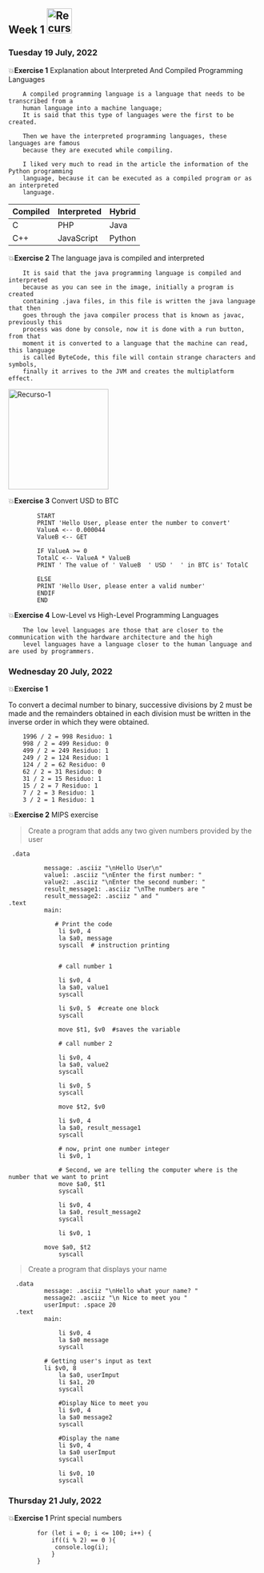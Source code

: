 ## Week 1  <img src="https://i.postimg.cc/DZ6VWxqs/Recurso-2.png" with="50px" height="50px" alt="Recurso-1"/>

### Tuesday 19 July, 2022

:boom:**Exercise 1** Explanation about Interpreted And Compiled Programming Languages

        A compiled programming language is a language that needs to be transcribed from a 
        human language into a machine language;
        It is said that this type of languages were the first to be created.

        Then we have the interpreted programming languages, these languages are famous 
        because they are executed while compiling.

        I liked very much to read in the article the information of the Python programming 
        language, because it can be executed as a compiled program or as an interpreted  
        language. 
        
    
| Compiled      | Interpreted | Hybrid |
| ----------- | ----------- |----------- |
| C      | PHP       |Java |
| C++   | JavaScript       |Python |





:boom:**Exercise 2**  The language java is compiled and interpreted

        It is said that the java programming language is compiled and interpreted   
        because as you can see in the image, initially a program is created 
        containing .java files, in this file is written the java language that then 
        goes through the java compiler process that is known as javac, previously this 
        process was done by console, now it is done with a run button, from that 
        moment it is converted to a language that the machine can read, this language 
        is called ByteCode, this file will contain strange characters and symbols, 
        finally it arrives to the JVM and creates the multiplatform effect.

<img src="https://i.postimg.cc/RF5x8xb9/1.png" with="100px" height="200px" alt="Recurso-1"/>

:boom:**Exercise 3** Convert USD to BTC

~~~
        START
        PRINT 'Hello User, please enter the number to convert'
        ValueA <-- 0.000044
        ValueB <-- GET 

        IF ValueA >= 0
        TotalC <-- ValueA * ValueB
        PRINT ' The value of ' ValueB  ' USD '  ' in BTC is' TotalC

        ELSE
        PRINT 'Hello User, please enter a valid number'
        ENDIF
        END
~~~

:boom:**Exercise 4** Low-Level vs High-Level Programming Languages

        The low level languages are those that are closer to the communication with the hardware architecture and the high 
        level languages have a language closer to the human language and are used by programmers.
        
        
### Wednesday 20 July, 2022  
  
:boom:**Exercise 1**

To convert a decimal number to binary, successive divisions by 2 must be made and the remainders obtained in each division must be written in the inverse order in which they were obtained.

        1996 / 2 = 998 Residuo: 1
        998 / 2 = 499 Residuo: 0
        499 / 2 = 249 Residuo: 1 
        249 / 2 = 124 Residuo: 1
        124 / 2 = 62 Residuo: 0
        62 / 2 = 31 Residuo: 0
        31 / 2 = 15 Residuo: 1
        15 / 2 = 7 Residuo: 1
        7 / 2 = 3 Residuo: 1
        3 / 2 = 1 Residuo: 1


:boom:**Exercise 2** MIPS exercise

>Create a program that adds any two given numbers provided by the user

~~~
 .data
 
 	      message: .asciiz "\nHello User\n"
	      value1: .asciiz "\nEnter the first number: "
	      value2: .asciiz "\nEnter the second number: "
	      result_message1: .asciiz "\nThe numbers are "
	      result_message2: .asciiz " and "
.text
	      main:
                          
             # Print the code
              li $v0, 4 
              la $a0, message
              syscall  # instruction printing
              
              
              # call number 1
              
              li $v0, 4 
              la $a0, value1
              syscall  
              
              li $v0, 5  #create one block
              syscall
              
              move $t1, $v0  #saves the variable
              
              # call number 2
              
              li $v0, 4 
              la $a0, value2
              syscall  
              
              li $v0, 5  
              syscall
              
              move $t2, $v0 
              
              li $v0, 4 
              la $a0, result_message1
              syscall  
              
              # now, print one number integer
              li $v0, 1
              
              # Second, we are telling the computer where is the number that we want to print
              move $a0, $t1
              syscall
              
              li $v0, 4 
              la $a0, result_message2
              syscall 
              
              li $v0, 1
              
	      move $a0, $t2
              syscall
 ~~~
            
            
>Create a program that displays your name

~~~
  .data
	      message: .asciiz "\nHello what your name? "
	      message2: .asciiz "\n Nice to meet you "
	      userImput: .space 20
  .text
	      main:
              
              li $v0, 4
              la $a0 message
              syscall

	      # Getting user's input as text
	      li $v0, 8
              la $a0, userImput
              li $a1, 20
              syscall
              
              #Display Nice to meet you
              li $v0, 4
              la $a0 message2
              syscall
              
              #Display the name
              li $v0, 4
              la $a0 userImput
              syscall
              
              li $v0, 10
              syscall
~~~


### Thursday 21 July, 2022

:boom:**Exercise 1** Print special numbers

~~~
		for (let i = 0; i <= 100; i++) {
 			if((i % 2) == 0 ){
			 console.log(i);
 			}  
		}
~~~
